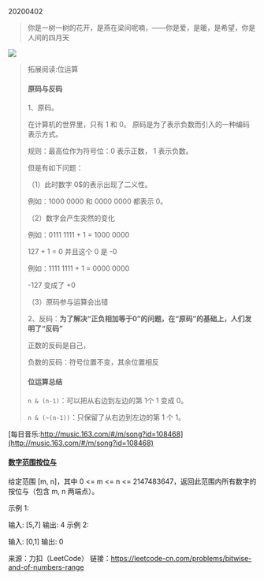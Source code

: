 20200402



>  你是一树一树的花开，是燕在梁间呢喃，——你是爱，是暖，是希望，你是人间的四月天

![](https://mmbiz.qpic.cn/mmbiz/4Agbbav4TWPlMRBCNjZyCic1QrTweBg9qycm8egxsVUZQo58PGJfSfq8ktgTaThTQcIibFEM7pGPZR6ta9E3fMqg/640?wx_fmt=jpeg&tp=webp&wxfrom=5&wx_lazy=1&wx_co=1)



> 拓展阅读:位运算
>
> #### 原码与反码
>
> 1、原码。
>
> 在计算机的世界里，只有 1 和 0。 原码是为了表示负数而引入的一种编码表示方式。
>
> 规则：最高位作为符号位：0 表示正数， 1 表示负数。
>
> 但是有如下问题：
>
> （1）此时数字 0$的表示出现了二义性。
>
> 例如：1000 0000 和 0000 0000 都表示 0。
>
> （2）数字会产生突然的变化
>
> 例如：0111 1111 + 1 = 1000 0000
>
> 127 + 1 = 0 并且这个 0 是 -0
>
> 例如：1111 1111 + 1 = 0000 0000
>
> -127 变成了 +0
>
> （3）原码参与运算会出错
>
> 2、反码：**为了解决“正负相加等于0”的问题，在“原码”的基础上，人们发明了“反码”**
>
> 正数的反码是自己，
>
> 负数的反码：符号位置不变，其余位置相反
>
> #### 位运算总结
>
> `n & (n-1)`：可以把从右边到左边的第 1个 1 变成 0。
>
> `n & (~(n-1))`：只保留了从右边到左边的第 1 个 1。

[每日音乐:http://music.163.com/#/m/song?id=108468](http://music.163.com/#/m/song?id=108468)

#### [数字范围按位与](https://leetcode-cn.com/problems/bitwise-and-of-numbers-range/)

给定范围 [m, n]，其中 0 <= m <= n <= 2147483647，返回此范围内所有数字的按位与（包含 m, n 两端点）。

示例 1: 

输入: [5,7]
输出: 4
示例 2:

输入: [0,1]
输出: 0

来源：力扣（LeetCode）
链接：https://leetcode-cn.com/problems/bitwise-and-of-numbers-range

